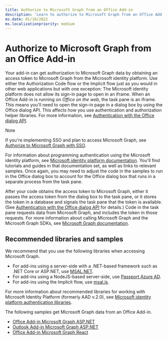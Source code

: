 ```yaml
---
title: Authorize to Microsoft Graph from an Office Add-in
description: 'Learn to authorize to Microsoft Graph from an Office Add-in'
ms.date: 01/10/2022
ms.localizationpriority: medium
---
```


# Authorize to Microsoft Graph from an Office Add-in

Your add-in can get authorization to Microsoft Graph data by obtaining an access token to Microsoft Graph from the Microsoft identity platform. Use either the Authorization Code flow or the Implicit flow just as you would in other web applications but with one exception: The Microsoft identity platform does not allow its sign-in page to open in an iframe. When an Office Add-in is running on *Office on the web*, the task pane is an iframe. This means you'll need to open the sign-in page in a dialog box by using the Office dialog API. This affects how you use authentication and authorization helper libraries. For more information, see [Authentication with the Office dialog API](auth-with-office-dialog-api.md).

> [!NOTE]
> If you're implementing SSO and plan to access Microsoft Graph, see [Authorize to Microsoft Graph with SSO](authorize-to-microsoft-graph.md).

For information about programming authentication using the Microsoft identity platform, see [Microsoft identity platform documentation](/azure/active-directory/develop). You'll find tutorials and guides in that documentation set, as well as links to relevant samples. Once again, you may need to adjust the code in the samples to run in the Office dialog box to account for the Office dialog box that runs in a separate process from the task pane.

After your code obtains the access token to Microsoft Graph, either it passes the access token from the dialog box to the task pane, or it stores the token in a database and signals the task pane that the token is available. (See [Authentication with the Office dialog API](auth-with-office-dialog-api.md) for details.) Code in the task pane requests data from Microsoft Graph, and includes the token in those requests. For more information about calling Microsoft Graph and the Microsoft Graph SDKs, see [Microsoft Graph documentation](/graph/).

## Recommended libraries and samples

We recommend that you use the following libraries when accessing Microsoft Graph.

- For add-ins using a server-side with a .NET-based framework such as .NET Core or ASP.NET, use [MSAL.NET](https://github.com/AzureAD/microsoft-authentication-library-for-dotnet/wiki#conceptual-documentation).
- For add-ins using a NodeJS-based server-side, use [Passport Azure AD](https://github.com/AzureAD/passport-azure-ad).
- For add-ins using the Implicit flow, use [msal.js](https://github.com/AzureAD/microsoft-authentication-library-for-js/wiki).

For more information about recommended libraries for working with Microsoft Identity Platform (formerly AAD v.2.0), see [Microsoft identity platform authentication libraries](/azure/active-directory/develop/reference-v2-libraries).

The following samples get Microsoft Graph data from an Office Add-in.

- [Office Add-in Microsoft Graph ASP.NET](https://github.com/OfficeDev/Office-Add-in-samples/tree/main/Samples/auth/Office-Add-in-Microsoft-Graph-ASPNET)
- [Outlook Add-in Microsoft Graph ASP.NET](https://github.com/OfficeDev/Office-Add-in-samples/tree/main/Samples/auth/Outlook-Add-in-Microsoft-Graph-ASPNET)
- [Office Add-in Microsoft Graph React](https://github.com/OfficeDev/Office-Add-in-samples/tree/main/Samples/auth/Office-Add-in-Microsoft-Graph-React)
